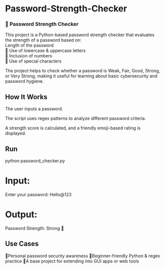 # Password-Strength-Checker
### 🔐 Password Strength Checker  

This project is a Python-based password strength checker that evaluates the strength of a password based on:  
Length of the password  
🔹 Use of lowercase &amp; uppercase letters  
🔹 Inclusion of numbers  
🔹 Use of special characters

The project helps to check whether a password is Weak, Fair, Good, Strong, or Very Strong, making it useful for learning about basic cybersecurity and password hygiene.

##  How It Works 

The user inputs a password.

The script uses regex patterns to analyze different password criteria.

A strength score is calculated, and a friendly emoji-based rating is displayed.

##  Run
python password_checker.py


# Input:

Enter your password: Hello@123


# Output:

Password Strength: Strong 💪

##  Use Cases

🔹Personal password security awareness
🔹Beginner-friendly Python & regex practice
🔹A base project for extending into GUI apps or web tools
